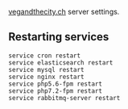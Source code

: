 [vegandthecity.ch](https://vegandthecity.ch) server settings.

## Restarting services
```posh  
service cron restart  
service elasticsearch restart
service mysql restart
service nginx restart
service php5.6-fpm restart                
service php7.2-fpm restart
service rabbitmq-server restart
```